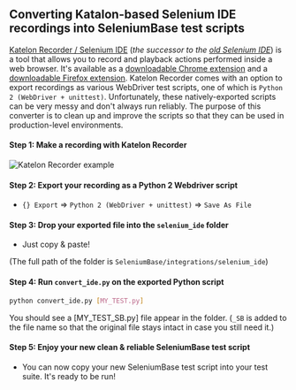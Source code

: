 ## Converting Katalon-based Selenium IDE recordings into SeleniumBase test scripts

[Katelon Recorder / Selenium IDE](https://www.katalon.com/resources-center/blog/katalon-automation-recorder/) (<i>the successor to the [old Selenium IDE](http://docs.seleniumhq.org/projects/ide/)</i>) is a tool that allows you to record and playback actions performed inside a web browser. It's available as a [downloadable Chrome extension](https://chrome.google.com/webstore/detail/katalon-recorder-selenium/ljdobmomdgdljniojadhoplhkpialdid) and a [downloadable Firefox extension](https://addons.mozilla.org/en-US/firefox/addon/katalon-automation-record/). Katelon Recorder comes with an option to export recordings as various WebDriver test scripts, one of which is ``Python 2 (WebDriver + unittest)``. Unfortunately, these natively-exported scripts can be very messy and don't always run reliably. The purpose of this converter is to clean up and improve the scripts so that they can be used in production-level environments.

#### Step 1: Make a recording with Katelon Recorder

![](https://cdn2.hubspot.net/hubfs/100006/images/katalon_recorder_2.png "Katelon Recorder example")

#### Step 2: Export your recording as a Python 2 Webdriver script

* ``{} Export`` => ``Python 2 (WebDriver + unittest)`` => ``Save As File``

#### Step 3: Drop your exported file into the ``selenium_ide`` folder

* Just copy & paste!

(The full path of the folder is ``SeleniumBase/integrations/selenium_ide``)

#### Step 4: Run ``convert_ide.py`` on the exported Python script

```bash
python convert_ide.py [MY_TEST.py]
```

You should see a [MY_TEST_SB.py] file appear in the folder. (``_SB`` is added to the file name so that the original file stays intact in case you still need it.)

#### Step 5: Enjoy your new clean & reliable SeleniumBase test script

* You can now copy your new SeleniumBase test script into your test suite. It's ready to be run!
